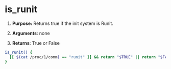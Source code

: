 # is_runit

1. **Purpose:** Returns true if the init system is Runit.

2. **Arguments**: none

3. **Returns**: True or False

```bash
is_runit() {
  [[ $(cat /proc/1/comm) == "runit" ]] && return "$TRUE" || return "$FALSE"
}
```
